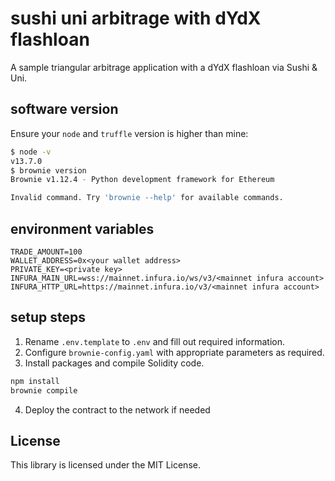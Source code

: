 # sushi uni arbitrage with dYdX flashloan

A sample triangular arbitrage application with a dYdX flashloan via Sushi & Uni.
 
## software version

Ensure your `node` and `truffle` version is higher than mine:
```sh
$ node -v
v13.7.0
$ brownie version
Brownie v1.12.4 - Python development framework for Ethereum

Invalid command. Try 'brownie --help' for available commands.
```
   
## environment variables
 
```
TRADE_AMOUNT=100
WALLET_ADDRESS=0x<your wallet address>
PRIVATE_KEY=<private key>
INFURA_MAIN_URL=wss://mainnet.infura.io/ws/v3/<mainnet infura account>
INFURA_HTTP_URL=https://mainnet.infura.io/v3/<mainnet infura account>
```
 
## setup steps
  
1. Rename `.env.template` to `.env` and fill out required information. 
2. Configure `brownie-config.yaml` with appropriate parameters as required. 
3. Install packages and compile Solidity code.
```sh
npm install
brownie compile
```
4. Deploy the contract to the network if needed
  
## License

This library is licensed under the MIT License.
